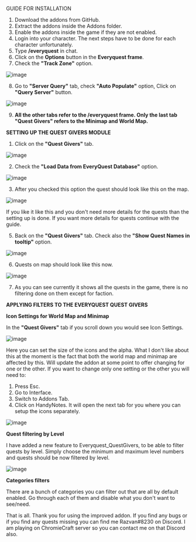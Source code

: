 GUIDE FOR INSTALLATION

1. Download the addons from GitHub.
2. Extract the addons inside the Addons folder.
3. Enable the addons inside the game if they are not enabled.
4. Login into your character. The next steps have to be done for each character unfortunately.
5. Type **/everyquest** in chat.
6. Click on the **Options** button in the **Everyquest frame**.
7. Check the **"Track Zone"** option.

 ![image](https://user-images.githubusercontent.com/86041526/166222545-1e7c804a-dd82-4993-a7c7-4dd33c1f1730.png)

8. Go to **"Server Query"** tab, check **"Auto Populate"** option, Click on **"Query Server"** button.

![image](https://user-images.githubusercontent.com/86041526/166222708-674a7ad1-d7cf-4ac4-8a72-ebf896a64509.png)

9. **All the other tabs refer to the /everyquest frame. Only the last tab "Quest Givers" refers to the Minimap and World Map.**

**SETTING UP THE QUEST GIVERS MODULE**
1. Click on the **"Quest Givers"** tab.

![image](https://user-images.githubusercontent.com/86041526/166223415-690c8016-0fe9-48a7-a156-32050f0947bc.png)


2. Check the **"Load Data from EveryQuest Database"** option.

![image](https://user-images.githubusercontent.com/86041526/166223480-c0b48287-c2f4-4f8a-8db7-96145022fe4d.png)

3. After you checked this option the quest should look like this on the map.

![image](https://user-images.githubusercontent.com/86041526/166223584-29ca82ea-5515-4f91-8634-3426ef7d80c0.png)

If you like it like this and you don't need more details for the quests than the setting up is done. If you want more details for quests continue with the guide.

5. Back on the **"Quest Givers"** tab. Check also the **"Show Quest Names in tooltip"** option.

![image](https://user-images.githubusercontent.com/86041526/166223938-d80a335d-c8eb-4253-809a-101ffcbb1b5b.png)

6. Quests on map should look like this now.

![image](https://user-images.githubusercontent.com/86041526/166224041-38d80150-bbf2-46e5-86ea-880dd8499a6a.png)

7. As you can see currently it shows all the quests in the game, there is no filtering done on them except for faction.


**APPLYING FILTERS TO THE EVERYQUEST QUEST GIVERS**

**Icon Settings for World Map and Minimap**

In the **"Quest Givers"** tab if you scroll down you would see Icon Settings.

![image](https://user-images.githubusercontent.com/86041526/166224437-ec0d7393-cf65-4822-99a9-a9e6df34c7a3.png)

Here you can set the size of the icons and the alpha.
What I don't like about this at the moment is the fact that both the world map and minimap are affected by this.
Will update the addon at some point to offer changing for one or the other.
If you want to change only one setting or the other you will need to:
1. Press Esc.
2. Go to Interface.
3. Switch to Addons Tab.
4. Click on HandyNotes. It will open the next tab for you where you can setup the icons separately.

![image](https://user-images.githubusercontent.com/86041526/166224702-5ca62fe0-5d10-4f06-822c-031b42210570.png)

**Quest filtering by Level**

I have added a new feature to Everyquest_QuestGivers, to be able to filter quests by level.
Simply choose the minimum and maximum level numbers and quests should be now filtered by level.

![image](https://user-images.githubusercontent.com/86041526/166225367-9dd10273-da00-4fe1-94f1-c7004c17ffd2.png)

**Categories filters**

There are a bunch of categories you can filter out that are all by default enabled.
Go through each of them and disable what you don't want to see/need.

That is all. Thank you for using the improved addon. If you find any bugs or if you find any quests missing you can find me Razvan#8230 on Discord.
I am playing on ChromieCraft server so you can contact me on that Discord also.





